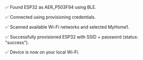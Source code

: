 
✅ Found ESP32 as AER_P503F94 using BLE.

✅ Connected using provisioning credentials.

✅ Scanned available Wi-Fi networks and selected MyHome1.

✅ Successfully provisioned ESP32 with SSID + password (status: "success").

✅ Device is now on your local Wi-Fi.